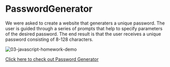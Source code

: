 # PasswordGenerator


We were asked to create a website that generaters a unique password. The user is guided through a series of prompts that help to specify parameters of the desired password. The end result is that the user receives a unique password consisting of 8-128 characters. 

![03-javascript-homework-demo](https://user-images.githubusercontent.com/58192900/74078681-50d55a80-49fb-11ea-84e2-8622bc6ff1ea.png)


[Click here to check out Password Generator](https://tlomax111.github.io/PasswordGenerator/)
